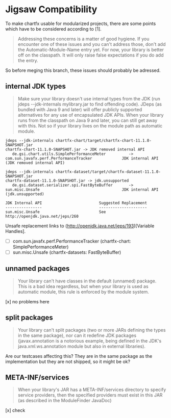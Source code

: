 # Jigsaw Compatibility

To make chartfx usable for modularized projects, there are some points which have to be considered according to  [1].

> Addressing these concerns is a matter of good hygiene. If you encounter one of these issues and you can't address those, don't add the Automatic-Module-Name entry yet. For now, your library is better off on the classpath. It will only raise false expectations if you do add the entry.

So before meging this branch, these issues should probably be adressed.

## internal JDK types

> Make sure your library doesn't use internal types from the JDK (run jdeps --jdk-internals mylibrary.jar to find offending code). JDeps (as bundled with Java 9 and later) will offer publicly supported alternatives for any use of encapsulated JDK APIs. When your library runs from the classpath on Java 9 and later, you can still get away with this. Not so if your library lives on the module path as automatic module.

```
jdeps --jdk-internals chartfx-chart/target/chartfx-chart-11.1.0-SNAPSHOT.jar 
chartfx-chart-11.1.0-SNAPSHOT.jar -> JDK removed internal API
   de.gsi.chart.utils.SimplePerformanceMeter          -> com.sun.javafx.perf.PerformanceTracker             JDK internal API (JDK removed internal API)

jdeps --jdk-internals chartfx-dataset/target/chartfx-dataset-11.1.0-SNAPSHOT.jar 
chartfx-dataset-11.1.0-SNAPSHOT.jar -> jdk.unsupported
   de.gsi.dataset.serializer.spi.FastByteBuffer       -> sun.misc.Unsafe                                    JDK internal API (jdk.unsupported)

JDK Internal API                         Suggested Replacement
----------------                         ---------------------
sun.misc.Unsafe                          See http://openjdk.java.net/jeps/260
```

Unsafe replacement links to (http://openjdk.java.net/jeps/193)[Variable Handles].

 -[ ] com.sun.javafx.perf.PerformanceTracker (chartfx-chart: SimplePerformanceMeter)
 -[ ] sun.misc.Unsafe (chartfx-datasets: FastByteBuffer)

## unnamed packages

> Your library can't have classes in the default (unnamed) package. This is a bad idea regardless, but when your library is used as automatic module, this rule is enforced by the module system.

[x] no problems here

## split packages

> Your library can't split packages (two or more JARs defining the types in the same package), nor can it redefine JDK packages (javax.annotation is a notorious example, being defined in the JDK's java.xml.ws.annotation module but also in external libraries).

Are our testcases affecting this? They are in the same package as the implementation but they are not shipped, so it might be ok?

## META-INF/services

> When your library's JAR has a META-INF/services directory to specify service providers, then the specified providers must exist in this JAR (as described in the ModuleFinder JavaDoc)

[x] check
